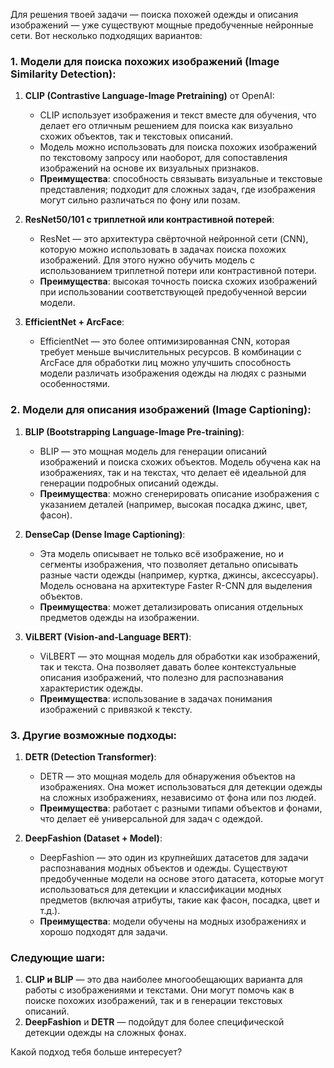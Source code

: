 Для решения твоей задачи — поиска похожей одежды и описания изображений — уже существуют мощные предобученные нейронные сети. Вот несколько подходящих вариантов:

### 1. **Модели для поиска похожих изображений (Image Similarity Detection)**:

1. **CLIP (Contrastive Language-Image Pretraining)** от OpenAI:
   - CLIP использует изображения и текст вместе для обучения, что делает его отличным решением для поиска как визуально схожих объектов, так и текстовых описаний.
   - Модель можно использовать для поиска похожих изображений по текстовому запросу или наоборот, для сопоставления изображений на основе их визуальных признаков.
   - **Преимущества**: способность связывать визуальные и текстовые представления; подходит для сложных задач, где изображения могут сильно различаться по фону или позам.

2. **ResNet50/101 с триплетной или контрастивной потерей**:
   - ResNet — это архитектура свёрточной нейронной сети (CNN), которую можно использовать в задачах поиска похожих изображений. Для этого нужно обучить модель с использованием триплетной потери или контрастивной потери.
   - **Преимущества**: высокая точность поиска схожих изображений при использовании соответствующей предобученной версии модели.

3. **EfficientNet + ArcFace**:
   - EfficientNet — это более оптимизированная CNN, которая требует меньше вычислительных ресурсов. В комбинации с ArcFace для обработки лиц можно улучшить способность модели различать изображения одежды на людях с разными особенностями.

### 2. **Модели для описания изображений (Image Captioning)**:

1. **BLIP (Bootstrapping Language-Image Pre-training)**:
   - BLIP — это мощная модель для генерации описаний изображений и поиска схожих объектов. Модель обучена как на изображениях, так и на текстах, что делает её идеальной для генерации подробных описаний одежды.
   - **Преимущества**: можно сгенерировать описание изображения с указанием деталей (например, высокая посадка джинс, цвет, фасон).

2. **DenseCap (Dense Image Captioning)**:
   - Эта модель описывает не только всё изображение, но и сегменты изображения, что позволяет детально описывать разные части одежды (например, куртка, джинсы, аксессуары). Модель основана на архитектуре Faster R-CNN для выделения объектов.
   - **Преимущества**: может детализировать описания отдельных предметов одежды на изображении.

3. **ViLBERT (Vision-and-Language BERT)**:
   - ViLBERT — это мощная модель для обработки как изображений, так и текста. Она позволяет давать более контекстуальные описания изображений, что полезно для распознавания характеристик одежды.
   - **Преимущества**: использование в задачах понимания изображений с привязкой к тексту.

### 3. **Другие возможные подходы**:

1. **DETR (Detection Transformer)**:
   - DETR — это мощная модель для обнаружения объектов на изображениях. Она может использоваться для детекции одежды на сложных изображениях, независимо от фона или поз людей.
   - **Преимущества**: работает с разными типами объектов и фонами, что делает её универсальной для задач с одеждой.

2. **DeepFashion (Dataset + Model)**:
   - DeepFashion — это один из крупнейших датасетов для задачи распознавания модных объектов и одежды. Существуют предобученные модели на основе этого датасета, которые могут использоваться для детекции и классификации модных предметов (включая атрибуты, такие как фасон, посадка, цвет и т.д.).
   - **Преимущества**: модели обучены на модных изображениях и хорошо подходят для задачи.

### Следующие шаги:
1. **CLIP и BLIP** — это два наиболее многообещающих варианта для работы с изображениями и текстами. Они могут помочь как в поиске похожих изображений, так и в генерации текстовых описаний.
2. **DeepFashion** и **DETR** — подойдут для более специфической детекции одежды на сложных фонах.

Какой подход тебя больше интересует?